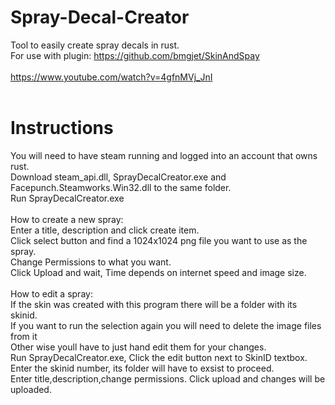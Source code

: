 # Spray-Decal-Creator
Tool to easily create spray decals in rust.<br>
For use with plugin: https://github.com/bmgjet/SkinAndSpay<br><br>
https://www.youtube.com/watch?v=4gfnMVj_JnI
<br><br>
# Instructions
You will need to have steam running and logged into an account that owns rust.
<br>Download steam_api.dll, SprayDecalCreator.exe and Facepunch.Steamworks.Win32.dll to the same folder.<br>
Run SprayDecalCreator.exe<br>
<br>How to create a new spray:<br>
Enter a title, description and click create item.<br>
Click select button and find a 1024x1024 png file you want to use as the spray.<br>
Change Permissions to what you want.<br>
Click Upload and wait, Time depends on internet speed and image size.<br>
<br>How to edit a spray:<br>
If the skin was created with this program there will be a folder with its skinid.<br>
If you want to run the selection again you will need to delete the image files from it<br>
Other wise youll have to just hand edit them for your changes.<br>
Run SprayDecalCreator.exe, Click the edit button next to SkinID textbox.<br>
Enter the skinid number, its folder will have to exsist to proceed.<br>
Enter title,description,change permissions. Click upload and changes will be uploaded.<br>
